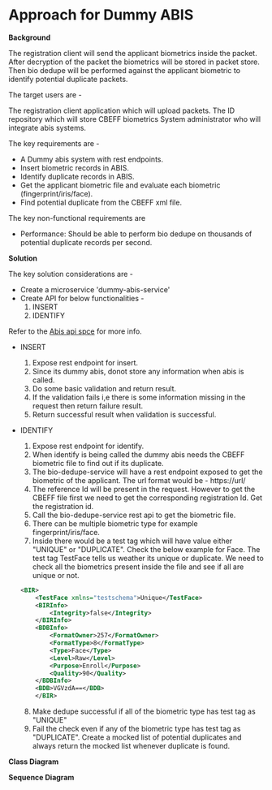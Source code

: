 # Approach for Dummy ABIS

**Background**

The registration client will send the applicant biometrics inside the packet. After decryption of the packet the biometrics will be stored in packet store. Then bio dedupe will be performed against the applicant biometric to identify potential duplicate packets.

The target users are -

The registration client application which will upload packets.
The ID repository which will store CBEFF biometrics
System administrator who will integrate abis systems.

The key requirements are -
- A Dummy abis system with rest endpoints.
- Insert biometric records in ABIS.
- Identify duplicate records in ABIS.
- Get the applicant biometric file and evaluate each biometric (fingerprint/iris/face).
- Find potential duplicate from the CBEFF xml file.

The key non-functional requirements are
-	Performance: Should be able to perform bio dedupe on thousands of potential duplicate records per second.

**Solution**

The key solution considerations are -
- Create a microservice 'dummy-abis-service'
- Create API for below functionalities -
	1. INSERT
	2. IDENTIFY
	
Refer to the [Abis api spce](https://github.com/mosip/mosip/wiki/ABIS-APIs) for more info.
- INSERT 
	1. Expose rest endpoint for insert.
	2. Since its dummy abis, donot store any information when abis is called.
	3. Do some basic validation and return result.
	4. If the validation fails i,e there is some information missing in the request then return failure result.
	5. Return successful result when validation is successful.
- IDENTIFY
	1. Expose rest endpoint for identify.
	2. When identify is being called the dummy abis needs the CBEFF biometric file to find out if its duplicate.
	3. The bio-dedupe-service will have a rest endpoint exposed to get the biometric of the applicant. The url format would be - https://url/<registrationId>
	4. The reference Id will be present in the request. However to get the CBEFF file first we need to get the corresponding registration Id. Get the registration id.
	5. Call the bio-dedupe-service rest api to get the biometric file.
	6. There can be multiple biometric type for example fingerprint/iris/face.
	7. Inside <BIR> there would be a test tag which will have value either "UNIQUE" or "DUPLICATE". Check the below example for Face. The test tag TestFace tells us weather its unique or duplicate. We need to check all the biometrics present inside the file and see if all are unique or not.
	```XML
	<BIR>
		<TestFace xmlns="testschema">Unique</TestFace>
		<BIRInfo>
		    <Integrity>false</Integrity>
		</BIRInfo>
		<BDBInfo>
		    <FormatOwner>257</FormatOwner>
		    <FormatType>8</FormatType>
		    <Type>Face</Type>
		    <Level>Raw</Level>
		    <Purpose>Enroll</Purpose>
		    <Quality>90</Quality>
		</BDBInfo>
		<BDB>VGVzdA==</BDB>
	    </BIR>
	```

	8. Make dedupe successful if all of the biometric type has test tag as "UNIQUE"
	9. Fail the check even if any of the biometric type has test tag as "DUPLICATE". Create a mocked list of potential duplicates and always return the mocked list whenever duplicate is found.

**Class Diagram**


**Sequence Diagram**
